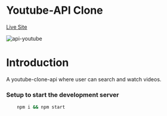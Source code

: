 # Youtube-API Clone

[Live Site](https://youtube-clone-api.netlify.app/ "Youtube API Clone")

![api-youtube](https://user-images.githubusercontent.com/59872341/128590348-d749e8dc-c5a7-42a5-85c2-43383caab1a7.png)

# Introduction

A youtube-clone-api where user can search and watch videos.

### Setup to start the development server

```bash
    npm i && npm start
```
